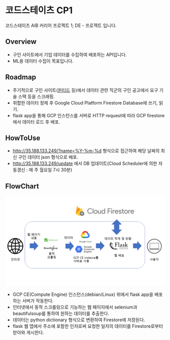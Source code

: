 # 코드스테이츠 CP1

코드스테이츠 AIB 커리어 프로젝트 1; DE - 프로젝트 입니다.

## Overview

- 구인 사이트에서 기업 데이터를 수집하여 배포하는 API입니다.
- ML용 데이터 수집이 목표입니다.
## Roadmap

- 주기적으로 구인 사이트([원티드](https://www.wanted.co.kr/) 등)에서 데이터 관련 직군의 구인 공고에서 요구 기술 스택 등을 스크래핑.
- 취합한 데이터 정제 후 Google Cloud Platform Firestore Database에 쓰기, 읽기.
- flask app을 통해 GCP 인스턴스를 서버로 HTTP request에 따라 GCP firestore에서 데이터 로드 후 배포.

## HowToUse

- http://35.188.133.249/?name=%Y-%m-%d 형식으로 접근하여 해당 날짜의 최신 구인 데이터 json 형식으로 배포.
- http://35.188.133.249/update 에서 DB 업데이트(Cloud Scheduler에 의한 자동갱신 : 매 주 월요일 7시 30분)

## FlowChart

![flowchart](./flowchart.png)

- GCP CE(Compute Engine) 인스턴스(debian/Linux) 위에서 flask app을 배포하는 서버가 작동한다.
- 인터넷에서 동적 스크롤링으로 기능하는 웹 페이지에서 selenium과 beautifulsoup를 통하여 원하는 데이터를 추출한다.
- 데이터는 python dictionary 형식으로 변환하여 Firestore에 저장된다.
- flask 웹 앱에서 주소에 포함한 인자로써 요청한 일자의 데이터를 Firestore로부터 받아와 게시한다.